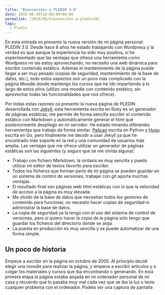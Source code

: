 ```yaml
---
title: 'Bienvenidos a PLEDIN 3.0'
date: 2018-08-30T10:00:00+00:00
permalink: /2018/08/bienvenidos-a-pledin30/
tags:
  - Pledin
---
```


En esta entrada os presento la nueva versión de mi página personal: PLEDIN 3.0. Desde hace 8 años he estado trabajando con Wordpress y la verdad es que aunque la experiencia ha sido muy positiva, sí he experimentado que las ventajas que ofrece una herramienta como Wordpress no las estoy aprovechando, no necesito una web dinámica para escribir contenido estático. Además el mantenimiento de la página puede llegar a ser muy pesado (copias de seguridad, mantenimiento de la base de datos, etc.), todo estos aspectos son un poco más complicado con la página Moodle donde mantengo los cursos que he ido impartiendo a lo largo de estos años (utilizo una moodle con contenido estático, sin aprovechar todas las funcionalidades que nos ofrece).

Por todas estas razones os presento la nueva página de PLEDIN desarrollada con [Jekyll](https://jekyllrb.com/), esta herramienta escrita en Ruby es un generador de páginas estáticas, me permite de forma sencilla escribir el contenido estático con Markdown y automáticamente generar el html qué posteriormente despliego en mi servidor. He estado mirando diferentes herramientas que trabajn de forma similar: [Pelican](https://blog.getpelican.com/) escrita en Python y [Hugo](https://gohugo.io/) escrita en Go, pero finalmente me decidir a usar Jekyll ya que he encontrado más soporte en la red y una comunidad de usuarios más amplia. Las ventajas que me ofrece utilizar un generador de páginas estáticas son las siguientes (y seguro que se me olvida alguna):

* Trabajo con fichero Markdown, la sintaxís es muy sencilla y puedo utilizar mi editor de textos favorito para escribir.
* Todos los ficheros que forman parte de mi página se pueden guardar en un sistema de control de versiones, trabajar con git aporta muchas ventajas.
* El resultado final son páginas web html estáticas con lo que la velocidad de acceso a la página es muy elevada.
* Me olvido de la base de datos que necesitan todos los gestores de contenido para funcionar, no necesito hacer copias de seguridad ni administrar la base de datos.
* La copia de seguridad ya la tengo con el uso del sistema de control de versiones, pero si quiero hacer la copia de la página sólo tengo que guardar los ficheros del directorio donde se aloja.
* La puesta en producción es muy sencilla y se puede automatizar de una forma simple.

## Un poco de historia

Empece a escribir en la página en octubre de 2005. Al principio decidí elegir una moodle para realizar la página, y empece a escribir artículos y a colgar los materiales y cursos que iba encontrando o generando. En esta primera etapa la página estaba alojada en mi ordenador personal de mi casa y recuerdo que lo pasaba muy mal cada vez que se iba la luz o tenía cualquier problema con el ordenador. Podéis ver una captura de pantalla 